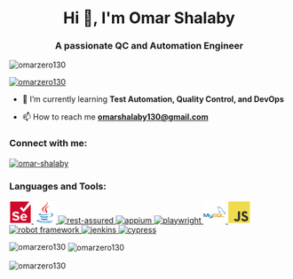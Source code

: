 <h1 align="center">Hi 👋, I'm Omar Shalaby</h1>
<h3 align="center">A passionate QC and Automation Engineer</h3>

<p align="left"> <img src="https://komarev.com/ghpvc/?username=omarzero130&label=Profile%20views&color=0e75b6&style=flat" alt="omarzero130" /> </p>

<p align="left"> <a href="https://github.com/ryo-ma/github-profile-trophy"><img src="https://github-profile-trophy.vercel.app/?username=omarzero130" alt="omarzero130" /></a> </p>

- 🌱 I’m currently learning **Test Automation, Quality Control, and DevOps**

- 📫 How to reach me **omarshalaby130@gmail.com**

<h3 align="left">Connect with me:</h3>
<p align="left">
<a href="https://www.linkedin.com/in/omar-shalaby-6b8702150/" target="blank"><img align="center" src="https://raw.githubusercontent.com/rahuldkjain/github-profile-readme-generator/master/src/images/icons/Social/linked-in-alt.svg" alt="omar-shalaby" height="30" width="40" /></a>
</p>

<h3 align="left">Languages and Tools:</h3>
<p align="left">
<a href="https://www.selenium.dev" target="_blank" rel="noreferrer"> <img src="https://raw.githubusercontent.com/devicons/devicon/master/icons/selenium/selenium-original.svg" alt="selenium" width="40" height="40"/> </a>
<a href="https://www.java.com" target="_blank" rel="noreferrer"> <img src="https://raw.githubusercontent.com/devicons/devicon/master/icons/java/java-original.svg" alt="java" width="40" height="40"/> </a>
<a href="https://rest-assured.io/" target="_blank" rel="noreferrer"> <img src="https://avatars.githubusercontent.com/u/19369327?s=200&v=4" alt="rest-assured" width="40" height="40"/> </a>
<a href="https://appium.io" target="_blank" rel="noreferrer"> <img src="https://appium.io/img/logo/logo-blue-trans.png" alt="appium" width="40" height="40"/> </a>
<a href="https://playwright.dev" target="_blank" rel="noreferrer"> <img src="https://playwright.dev/img/playwright-logo.svg" alt="playwright" width="40" height="40"/> </a>
<a href="https://www.mysql.com" target="_blank" rel="noreferrer"> <img src="https://raw.githubusercontent.com/devicons/devicon/master/icons/mysql/mysql-original-wordmark.svg" alt="mysql" width="40" height="40"/> </a>
<a href="https://developer.mozilla.org/en-US/docs/Web/JavaScript" target="_blank" rel="noreferrer"> <img src="https://raw.githubusercontent.com/devicons/devicon/master/icons/javascript/javascript-original.svg" alt="javascript" width="40" height="40"/> </a>
<a href="https://robotframework.org" target="_blank" rel="noreferrer"> <img src="https://upload.wikimedia.org/wikipedia/commons/e/e4/Robot-framework-logo.png" alt="robot framework" width="40" height="40"/> </a>
<a href="https://www.jenkins.io" target="_blank" rel="noreferrer"> <img src="https://www.jenkins.io/images/logos/jenkins/jenkins.svg" alt="jenkins" width="40" height="40"/> </a>
<a href="https://www.cypress.io" target="_blank" rel="noreferrer"> <img src="https://raw.githubusercontent.com/devicons/devicon/master/icons/cypress/cypress-original.svg" alt="cypress" width="40" height="40"/> </a>
</p>

<p><img align="left" src="https://github-readme-stats.vercel.app/api/top-langs/?username=omarzero130&hide=python&theme=tokyonight" alt="omarzero130" /></p>

<p>&nbsp;<img align="center" src="https://github-readme-stats.vercel.app/api?username=omarzero130&show_icons=true&locale=en" alt="omarzero130" /></p>

<p><img align="center" src="https://github-readme-streak-stats.herokuapp.com/?user=omarzero130&" alt="omarzero130" /></p>
